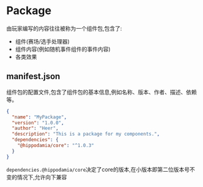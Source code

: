 # Package

由玩家编写的内容往往被称为一个组件包,包含了:
- 组件(赛场/选手处理器)
- 组件内容(例如随机事件组件的事件内容)
- 各类效果

## manifest.json

组件包的配置文件,包含了组件包的基本信息,例如名称、版本、作者、描述、依赖等。

```json
{
  "name": "MyPackage",
  "version": "1.0.0",
  "author": "Heer",
  "description": "This is a package for my components.",
  "dependencies": {
    "@hippodamia/core": "^1.0.3"
  }
}
```
`dependencies.@hippodamia/core`决定了core的版本,在小版本即第二位版本号不变的情况下,允许向下兼容

